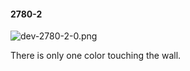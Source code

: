 #### 2780-2
![dev-2780-2-0.png](https://github.com/lil-lab/nlvr/raw/master/nlvr/dev/images/0/dev-2780-2-0.png "dev-2780-2-0.png")

There is only one color touching the wall.